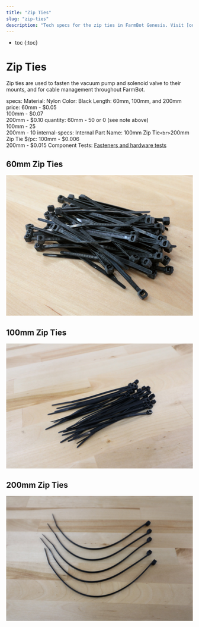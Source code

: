 ```yaml
---
title: "Zip Ties"
slug: "zip-ties"
description: "Tech specs for the zip ties in FarmBot Genesis. Visit [our shop](http://shop.farm.bot) to purchase parts."
---
```


* toc
{:toc}


# Zip Ties

Zip ties are used to fasten the vacuum pump and solenoid valve to their mounts, and for cable management throughout FarmBot.

specs:
  Material: Nylon
  Color: Black
  Length: 60mm, 100mm, and 200mm
price: 60mm - $0.05<br>100mm - $0.07<br>200mm - $0.10
quantity: 60mm - 50 or 0 (see note above)<br>100mm - 25<br>200mm - 10
internal-specs:
  Internal Part Name: 100mm Zip Tie`<br>`200mm Zip Tie
  $/pc: 100mm - $0.006<br>200mm - $0.015
  Component Tests: [Fasteners and hardware tests](../fasteners-and-hardware.md#component-tests)

## 60mm Zip Ties

![60mm zip ties](_images/60mm_zip_ties.jpg)

## 100mm Zip Ties

![100mm zip ties](_images/100mm_zip_ties.jpg)

## 200mm Zip Ties

![200mm zip ties](_images/200mm_zip_ties.jpg)
